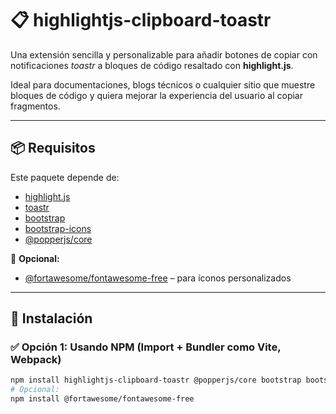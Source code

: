 # 📋 highlightjs-clipboard-toastr

Una extensión sencilla y personalizable para añadir botones de copiar con notificaciones *toastr* a bloques de código resaltado con **highlight.js**.

Ideal para documentaciones, blogs técnicos o cualquier sitio que muestre bloques de código y quiera mejorar la experiencia del usuario al copiar fragmentos.

---

## 📦 Requisitos

Este paquete depende de:

- [highlight.js](https://highlightjs.org/)
- [toastr](https://github.com/CodeSeven/toastr)
- [bootstrap](https://getbootstrap.com/)
- [bootstrap-icons](https://icons.getbootstrap.com/)
- [@popperjs/core](https://popper.js.org/)

🔁 **Opcional:**

- [@fortawesome/fontawesome-free](https://fontawesome.com/) – para íconos personalizados

---

## 🚀 Instalación

### ✅ Opción 1: Usando NPM (Import + Bundler como Vite, Webpack)

```bash
npm install highlightjs-clipboard-toastr @popperjs/core bootstrap bootstrap-icons highlight.js toastr
# Opcional:
npm install @fortawesome/fontawesome-free
